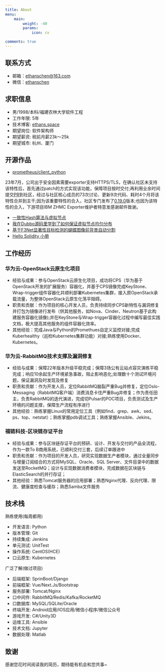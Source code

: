 ```yaml
---
title: About
menu:
    main: 
        weight: -40
        params:
            icon: cv

comments: true
---
```


## 联系方式

- 邮箱：[ethanschen@163.com](mailto:ethanschen@163.com)
- 微信：[ethanschen](https://www.ethans.space/personal/wechat/)

## 求职信息

- 男/1998/本科/福建农林大学软件工程
- 工作年限: 5年
- 技术博客: [ethans.space](https://www.ethans.space)
- 期望岗位: 软件架构师
- 期望薪资: 税前月薪23k～25k
- 期望城市: 杭州、厦门

## 开源作品

- [prometheus/client_python](https://github.com/prometheus/client_python)

23年7月，公司出于安全因素需要exporter支持HTTPS/TLS，在确认社区未支持该特性后，首先通过patch的方式实现该功能，保障项目按时交付;再利用业余时间提交[PR](https://github.com/prometheus/client_python/pull/946)到社区，经过与社区核心成员的73次讨论、更新9次代码、耗时4个月将该特性合并到主干;因为该重要特性的合入，社区专门发布了[0.19.0](https://pypi.org/project/prometheus-client/0.19.0)版本;也因为该特性的合入，下游项目IBM ZHMC Exporter维护者特意发感谢邮件致谢。

- [一致性Hash算法与虚拟节点](https://www.ethans.space/tech/2021-06-05-consistent-hash/)
- [我在Dubbo源码里学到了如何保证虚拟节点均匀分布](https://www.ethans.space/tech/2021-06-13-virtual-nodes-distribution/)
- [基于F3Net显著性目标检测的蝴蝶图像前背景自动分割](http://www.insect.org.cn/CN/10.16380/j.kcxb.2021.05.008)
- [Hello Solidity 小册](https://ethanschen.github.io/solidity)

## 工作经历

### 华为云-OpenStack云原生化项目

- 经验与成果：参与OpenStack云原生化项目，成功将CPS（华为基于OpenStack开发的扩展服务）容器化，并基于CPS镜像完成KeyStone、Wrap-trigger组件容器化并顺利部署Kubernetes集群，接入原OpenStack承载流量，为整体OpenStack云原生化荡平阻碍。
- 职责和贡献：作为项目的核心开发人员，负责持续同步CPS新特性与漏洞修复并打包为镜像进行发布（供其他服务，如Nova、Cinder、Neutron基于此构建服务容器化镜像);并在KeyStone与Wrap-trigger容器化过程中编写最佳实践文档，极大提高其他服务的组件容器化效率。
- 其他经验：完成Java与Python的Promethues自定义监控对接;完成Kuberhealthy（巡检Kubernetes集群功能）对接;熟练使用Docker、Kubernetes。

### 华为云-RabbitMQ技术支撑及漏洞修复

- 经验与成果：保障22年版本升级平稳完成；保障3场公有云站点容灾演练平稳完成；响应10余起生产环境紧急事故，阻止影响恶化;处理数十个测试环境问题，保证漏洞及时发现及修复
- 职责和贡献：作为开发人员，定位RabbitMQ脑裂严重Bug并修复，定位Oslo-Messaging（RabbitMQ客户端）消费消息卡住严重Bug并修复；作为责任田主，负责RabbitMQ的迭代演进，完成切Pulsar的POC项目，负责测试及生产环境的问题支撑，保障生产流程有序进行
- 其他经验：熟练掌握Linux的常用定位工具（例如find、grep、awk、sed、ps、top、netstat）；熟练掌握pdb调试工具；熟练掌握Ansible、Jekins。

### 福链科技-区块链存证平台

- 经验与成果：参与区块链存证平台的预研、设计、开发与交付的产品全流程，作为一款To B商用系统，已顺利交付三套，后续订单跟进中
- 职责和贡献：作为项目的开发人员，研究实现数据生产者模块，通过全量同步与增量订阅结合的方式将MySQL、Oracle、SQL Server、文件目录中的数据发送至RocketMQ；设计与实现数据消费者模块，完成数据在区块链与ElasticSearch的并行存证；
- 其他经验：熟悉Tomcat服务器的应用部署；熟悉Nginx代理、反向代理、限流、健康度检查与缓存；熟悉Samba文件服务

## 技术栈

熟练使用(每周都用)

- 开发语言: Python
- 版本管理: Git
- 持续集成: Jenkins
- 单元测试: UnitTest
- 操作系统: CentOS(HCE)
- 口云原生: Kubernetes

广泛了解(做过项目)

- 后端框架: SprinBoot/Django
- 前端框架: Vue/Next.Js/Bootstrap
- 服务部署: Tomcat/Nginx
- 口中间件: RabbitMQ/Redis/Kafka/RocketMQ
- 口数据库: MySQL/SQLite/Oracle
- 终端开发: Android应用/IOS应用/微信小程序/微信公众号
- 游戏开发: C#/Unity3D
- 运维工具: Ansible
- 技术文档: Jupyter
- 数据处理: Matlab

## 致谢

感谢您花时间阅读我的简历，期待能有机会和您共事~
